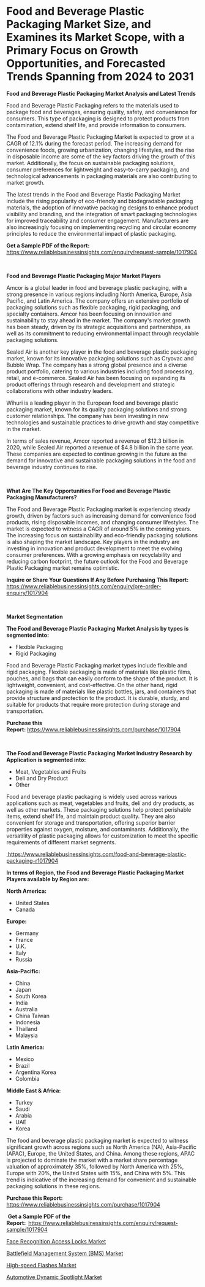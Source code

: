 <p><h1>Food and Beverage Plastic Packaging Market Size, and Examines its Market Scope, with a Primary Focus on Growth Opportunities, and Forecasted Trends Spanning from 2024 to 2031</h1></p><p><strong>Food and Beverage Plastic Packaging Market Analysis and Latest Trends</strong></p>
<p><p>Food and Beverage Plastic Packaging refers to the materials used to package food and beverages, ensuring quality, safety, and convenience for consumers. This type of packaging is designed to protect products from contamination, extend shelf life, and provide information to consumers.</p><p>The Food and Beverage Plastic Packaging Market is expected to grow at a CAGR of 12.1% during the forecast period. The increasing demand for convenience foods, growing urbanization, changing lifestyles, and the rise in disposable income are some of the key factors driving the growth of this market. Additionally, the focus on sustainable packaging solutions, consumer preferences for lightweight and easy-to-carry packaging, and technological advancements in packaging materials are also contributing to market growth.</p><p>The latest trends in the Food and Beverage Plastic Packaging Market include the rising popularity of eco-friendly and biodegradable packaging materials, the adoption of innovative packaging designs to enhance product visibility and branding, and the integration of smart packaging technologies for improved traceability and consumer engagement. Manufacturers are also increasingly focusing on implementing recycling and circular economy principles to reduce the environmental impact of plastic packaging.</p></p>
<p><strong>Get a Sample PDF of the Report:&nbsp;</strong> <a href="https://www.reliablebusinessinsights.com/enquiry/request-sample/1017904">https://www.reliablebusinessinsights.com/enquiry/request-sample/1017904</a></p>
<p>&nbsp;</p>
<p><strong>Food and Beverage Plastic Packaging Major Market Players</strong></p>
<p><p>Amcor is a global leader in food and beverage plastic packaging, with a strong presence in various regions including North America, Europe, Asia Pacific, and Latin America. The company offers an extensive portfolio of packaging solutions such as flexible packaging, rigid packaging, and specialty containers. Amcor has been focusing on innovation and sustainability to stay ahead in the market. The company's market growth has been steady, driven by its strategic acquisitions and partnerships, as well as its commitment to reducing environmental impact through recyclable packaging solutions.</p><p>Sealed Air is another key player in the food and beverage plastic packaging market, known for its innovative packaging solutions such as Cryovac and Bubble Wrap. The company has a strong global presence and a diverse product portfolio, catering to various industries including food processing, retail, and e-commerce. Sealed Air has been focusing on expanding its product offerings through research and development and strategic collaborations with other industry leaders.</p><p>Wihuri is a leading player in the European food and beverage plastic packaging market, known for its quality packaging solutions and strong customer relationships. The company has been investing in new technologies and sustainable practices to drive growth and stay competitive in the market. </p><p>In terms of sales revenue, Amcor reported a revenue of $12.3 billion in 2020, while Sealed Air reported a revenue of $4.8 billion in the same year. These companies are expected to continue growing in the future as the demand for innovative and sustainable packaging solutions in the food and beverage industry continues to rise.</p></p>
<p>&nbsp;</p>
<p><strong>What Are The Key Opportunities For Food and Beverage Plastic Packaging Manufacturers?</strong></p>
<p><p>The Food and Beverage Plastic Packaging market is experiencing steady growth, driven by factors such as increasing demand for convenience food products, rising disposable incomes, and changing consumer lifestyles. The market is expected to witness a CAGR of around 5% in the coming years. The increasing focus on sustainability and eco-friendly packaging solutions is also shaping the market landscape. Key players in the industry are investing in innovation and product development to meet the evolving consumer preferences. With a growing emphasis on recyclability and reducing carbon footprint, the future outlook for the Food and Beverage Plastic Packaging market remains optimistic.</p></p>
<p><strong>Inquire or Share Your Questions If Any Before Purchasing This Report:</strong> <a href="https://www.reliablebusinessinsights.com/enquiry/pre-order-enquiry/1017904">https://www.reliablebusinessinsights.com/enquiry/pre-order-enquiry/1017904</a></p>
<p>&nbsp;</p>
<p><strong>Market Segmentation</strong></p>
<p><strong>The Food and Beverage Plastic Packaging Market Analysis by types is segmented into:</strong></p>
<p><ul><li>Flexible Packaging</li><li>Rigid Packaging</li></ul></p>
<p><p>Food and Beverage Plastic Packaging market types include flexible and rigid packaging. Flexible packaging is made of materials like plastic films, pouches, and bags that can easily conform to the shape of the product. It is lightweight, convenient, and cost-effective. On the other hand, rigid packaging is made of materials like plastic bottles, jars, and containers that provide structure and protection to the product. It is durable, sturdy, and suitable for products that require more protection during storage and transportation.</p></p>
<p><strong>Purchase this Report:&nbsp;</strong><a href="https://www.reliablebusinessinsights.com/purchase/1017904">https://www.reliablebusinessinsights.com/purchase/1017904</a></p>
<p>&nbsp;</p>
<p><strong>The Food and Beverage Plastic Packaging Market Industry Research by Application is segmented into:</strong></p>
<p><ul><li>Meat, Vegetables and Fruits</li><li>Deli and Dry Product</li><li>Other</li></ul></p>
<p><p>Food and beverage plastic packaging is widely used across various applications such as meat, vegetables and fruits, deli and dry products, as well as other markets. These packaging solutions help protect perishable items, extend shelf life, and maintain product quality. They are also convenient for storage and transportation, offering superior barrier properties against oxygen, moisture, and contaminants. Additionally, the versatility of plastic packaging allows for customization to meet the specific requirements of different market segments.</p></p>
<p><a href="https://www.reliablebusinessinsights.com/food-and-beverage-plastic-packaging-r1017904">&nbsp;https://www.reliablebusinessinsights.com/food-and-beverage-plastic-packaging-r1017904</a></p>
<p><strong>In terms of Region, the Food and Beverage Plastic Packaging Market Players available by Region are:</strong></p>
<p>
    <p> <strong> North America: </strong>
        <ul>
            <li>United States</li>
            <li>Canada</li>
        </ul>
        </p> 
    <p> <strong> Europe: </strong>
        <ul>
            <li>Germany</li>
            <li>France</li>
            <li>U.K.</li>
            <li>Italy</li>
            <li>Russia</li>
        </ul>
        </p> 
    <p> <strong> Asia-Pacific: </strong>
        <ul>
            <li>China</li>
            <li>Japan</li>
            <li>South Korea</li>
            <li>India</li>
            <li>Australia</li>
            <li>China Taiwan</li>
            <li>Indonesia</li>
            <li>Thailand</li>
            <li>Malaysia</li>
        </ul>
        </p> 
    <p> <strong> Latin America: </strong>
        <ul>
            <li>Mexico</li>
            <li>Brazil</li>
            <li>Argentina Korea</li>
            <li>Colombia</li>
        </ul>
        </p> 
    <p> <strong> Middle East & Africa: </strong>
        <ul>
            <li>Turkey</li>
            <li>Saudi</li>
            <li>Arabia</li>
            <li>UAE</li>
            <li>Korea</li>
        </ul>
    </p>
    </p>
<p><p>The food and beverage plastic packaging market is expected to witness significant growth across regions such as North America (NA), Asia-Pacific (APAC), Europe, the United States, and China. Among these regions, APAC is projected to dominate the market with a market share percentage valuation of approximately 35%, followed by North America with 25%, Europe with 20%, the United States with 15%, and China with 5%. This trend is indicative of the increasing demand for convenient and sustainable packaging solutions in these regions.</p></p>
<p><strong>Purchase this Report: </strong><a href="https://www.reliablebusinessinsights.com/purchase/1017904">https://www.reliablebusinessinsights.com/purchase/1017904</a></p>
<p>&nbsp;<strong>Get a Sample PDF of the Report:&nbsp;&nbsp;</strong><a href="https://www.reliablebusinessinsights.com/enquiry/request-sample/1017904">https://www.reliablebusinessinsights.com/enquiry/request-sample/1017904</a></p>
<p><strong></strong></p>
<p><p><a href="https://github.com/HowardDelgaXXfnf/Market-Research-Report-List-1/blob/main/face-recognition-access-locks-market.md">Face Recognition Access Locks Market</a></p><p><a href="https://medium.com/@richard.james09789/global-battlefield-management-system-bms-market-exploring-market-share-market-trends-and-8231c0546e0a">Battlefield Management System (BMS) Market</a></p><p><a href="https://github.com/ofpaqrof92/Market-Research-Report-List-1/blob/main/high-speed-flashes-market.md">High-speed Flashes Market</a></p><p><a href="https://medium.com/@alexander.bell98078/insights-into-the-automotive-dynamic-spotlight-industry-market-financial-status-market-size-and-c546fa5131cc">Automotive Dynamic Spotlight Market</a></p></p>